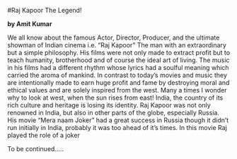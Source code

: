 #Raj Kapoor The Legend!

**by Amit Kumar**

We all know about the famous Actor, Director, Producer, and the ultimate showman of Indian cinema i.e. “Raj Kapoor” The man with an extraordinary but a simple philosophy. His films were not only made to extract profit but to teach humanity, brotherhood and of course the ideal art of living. The music in his films had a different rhythm whose lyrics had a soulful meaning which carried the aroma of mankind. 
In contrast to today’s movies and music they are intentionally made to earn huge profit and fame by destroying moral and ethical values and are solely inspired from the west. Many a times I wonder why to look at west, when the sun rises from east! India, the country of its rich culture and heritage is losing its identity.
Raj Kapoor was not only renowned in India, but also in other parts of the globe, especially Russia. His movie “Mera naam Joker” had a great success in Russia though it didn’t run initially in India, probably it was too ahead of it’s times. In this movie Raj played the role of a joker 

To be continued…..
